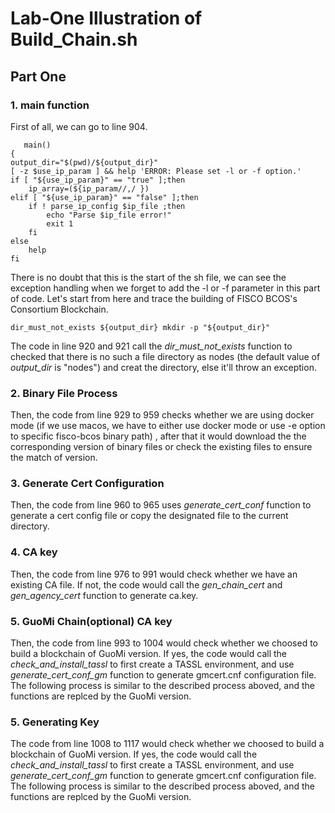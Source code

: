 # Lab-One Illustration of Build_Chain.sh 

## Part One 
### 1. main function
First of all, we can go to line 904.

```
   main()
{
output_dir="$(pwd)/${output_dir}"
[ -z $use_ip_param ] && help 'ERROR: Please set -l or -f option.'
if [ "${use_ip_param}" == "true" ];then
    ip_array=(${ip_param//,/ })
elif [ "${use_ip_param}" == "false" ];then
    if ! parse_ip_config $ip_file ;then 
        echo "Parse $ip_file error!"
        exit 1
    fi
else 
    help 
fi
```
There is no doubt that this is the start of the sh file, we can see the exception handling when we forget to add the -l or -f parameter in this part of code. Let's start from here and trace the building of FISCO BCOS's Consortium Blockchain.

`dir_must_not_exists ${output_dir}
mkdir -p "${output_dir}"`

The code in line 920 and 921 call the *dir\_must\_not\_exists* function to checked that there is no such a file directory as nodes (the default value of *output_dir* is "nodes") and creat the directory, else it'll throw an exception.

### 2. Binary File Process
Then, the code from line 929 to 959 checks whether we are using docker mode (if we use macos, we have to either use docker mode or use -e option to specific fisco-bcos binary path) , after that it would download the the corresponding version of binary files or check the existing files to ensure the match of version.

### 3. Generate Cert Configuration 
Then, the code from line 960 to 965 uses *generate\_cert_conf* function to generate a cert config file or copy the designated file to the current directory.

### 4. CA key 
Then, the code from line 976 to 991 would check whether we have an existing CA file. If not, the code would call the *gen_chain_cert* and *gen_agency_cert* function to generate ca.key.

### 5. GuoMi Chain(optional) CA key
Then, the code from line 993 to 1004 would check whether we choosed to build a blockchain of GuoMi version. If yes, the code would call the *check_and_install_tassl* to first create a TASSL environment, and use *generate_cert_conf_gm* function to generate gmcert.cnf configuration file. The following process is similar to the described process aboved, and the functions are replced by the GuoMi version.

### 5. Generating Key 
The code from line 1008 to 1117 would check whether we choosed to build a blockchain of GuoMi version. If yes, the code would call the *check_and_install_tassl* to first create a TASSL environment, and use *generate_cert_conf_gm* function to generate gmcert.cnf configuration file. The following process is similar to the described process aboved, and the functions are replced by the GuoMi version.











